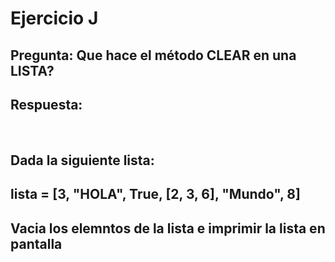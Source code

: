# Ejercicio J

## Pregunta: Que hace el método CLEAR en una LISTA?
## Respuesta: 

<br />

## Dada la siguiente lista:
## lista = [3, "HOLA", True, [2, 3, 6], "Mundo", 8]
## Vacia los elemntos de la lista e imprimir la lista en pantalla
